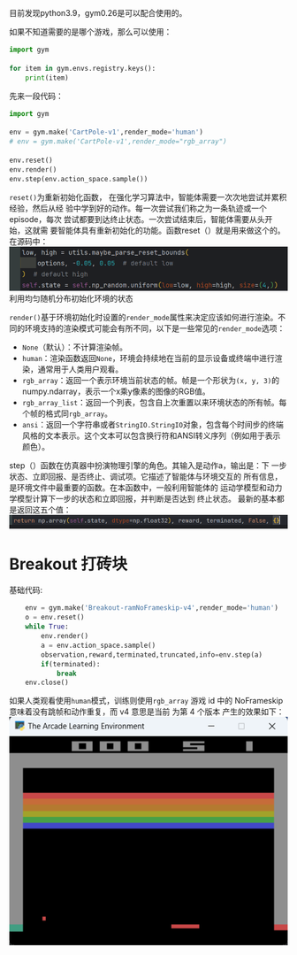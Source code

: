 目前发现python3.9，gym0.26是可以配合使用的。



如果不知道需要的是哪个游戏，那么可以使用： 

```python
import gym  
  
for item in gym.envs.registry.keys():  
	print(item)
```








先来一段代码：

```python
import gym  
  
env = gym.make('CartPole-v1',render_mode='human')  
# env = gym.make('CartPole-v1',render_mode="rgb_array")  
  
env.reset()  
env.render()
env.step(env.action_space.sample())
```

`reset()`为重新初始化函数， 在强化学习算法中，智能体需要⼀次次地尝试并累积经验，然后从经 验中学到好的动作。每⼀次尝试我们称之为⼀条轨迹或⼀个episode，每次 尝试都要到达终⽌状态。⼀次尝试结束后，智能体需要从头开始，这就需 要智能体具有重新初始化的功能。函数reset（）就是⽤来做这个的。
在源码中：
![](images/Pasted%20image%2020230726225729.png)利⽤均匀随机分布初始化环境的状态

`render()`基于环境初始化时设置的`render_mode`属性来决定应该如何进行渲染。不同的环境支持的渲染模式可能会有所不同，以下是一些常见的`render_mode`选项：
- `None`（默认）：不计算渲染帧。
- `human`：渲染函数返回`None`，环境会持续地在当前的显示设备或终端中进行渲染，通常用于人类用户观看。
- `rgb_array`：返回一个表示环境当前状态的帧。帧是一个形状为`(x, y, 3)`的numpy.ndarray，表示一个x乘y像素的图像的RGB值。
- `rgb_array_list`：返回一个列表，包含自上次重置以来环境状态的所有帧。每个帧的格式同`rgb_array`。
- `ansi`：返回一个字符串或者`StringIO.StringIO`对象，包含每个时间步的终端风格的文本表示。这个文本可以包含换行符和ANSI转义序列（例如用于表示颜色）。


step（）函数在仿真器中扮演物理引擎的⾓⾊。其输⼊是动作a，输出是：下 ⼀步状态、⽴即回报、是否终⽌、调试项。它描述了智能体与环境交互的 所有信息，是环境⽂件中最重要的函数。在本函数中，⼀般利⽤智能体的 运动学模型和动⼒学模型计算下⼀步的状态和⽴即回报，并判断是否达到 终⽌状态。
最新的基本都是返回这五个值：
![](images/Pasted%20image%2020230726233704.png)



# Breakout 打砖块
基础代码:

```python
    env = gym.make('Breakout-ramNoFrameskip-v4',render_mode='human')
    o = env.reset()
    while True:
        env.render()
        a = env.action_space.sample()
        observation,reward,terminated,truncated,info=env.step(a)
        if(terminated):
            break
    env.close()
```
如果人类观看使用`human`模式，训练则使用`rgb_array`
游戏 id 中的 NoFrameskip 意味着没有跳帧和动作重复，而 v4 意思是当前 为第 4 个版本
产生的效果如下：
![](images/Pasted%20image%2020230815222721.png)
































